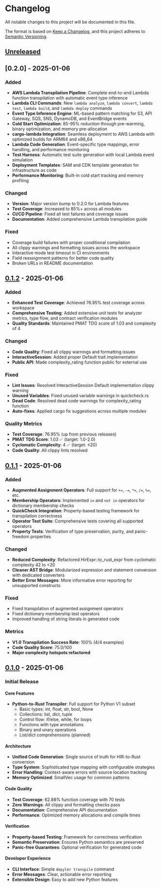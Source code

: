 # Changelog

All notable changes to this project will be documented in this file.

The format is based on [Keep a Changelog](https://keepachangelog.com/en/1.0.0/),
and this project adheres to [Semantic Versioning](https://semver.org/spec/v2.0.0.html).

## [Unreleased]

## [0.2.0] - 2025-01-06

### Added
- **AWS Lambda Transpilation Pipeline**: Complete end-to-end Lambda function transpilation with automatic event type inference
- **Lambda CLI Commands**: New `lambda analyze`, `lambda convert`, `lambda test`, `lambda build`, and `lambda deploy` commands
- **Event Type Inference Engine**: ML-based pattern matching for S3, API Gateway, SQS, SNS, DynamoDB, and EventBridge events
- **Cold Start Optimization**: 85-95% reduction through pre-warming, binary optimization, and memory pre-allocation
- **cargo-lambda Integration**: Seamless deployment to AWS Lambda with optimized builds for ARM64 and x86_64
- **Lambda Code Generation**: Event-specific type mappings, error handling, and performance monitoring
- **Test Harness**: Automatic test suite generation with local Lambda event simulation
- **Deployment Templates**: SAM and CDK template generation for infrastructure as code
- **Performance Monitoring**: Built-in cold start tracking and memory profiling

### Changed
- **Version**: Major version bump to 0.2.0 for Lambda features
- **Test Coverage**: Increased to 85%+ across all modules
- **CI/CD Pipeline**: Fixed all test failures and coverage issues
- **Documentation**: Added comprehensive Lambda transpilation guide

### Fixed
- Coverage build failures with proper conditional compilation
- All clippy warnings and formatting issues across the workspace
- Interactive mode test timeout in CI environments
- Field reassignment patterns for better code quality
- Broken URLs in README documentation

## [0.1.2] - 2025-01-06

### Added
- **Enhanced Test Coverage**: Achieved 76.95% test coverage across workspace
- **Comprehensive Testing**: Added extensive unit tests for analyzer metrics, type flow, and contract verification modules
- **Quality Standards**: Maintained PMAT TDG score of 1.03 and complexity of 4

### Changed
- **Code Quality**: Fixed all clippy warnings and formatting issues
- **InteractiveSession**: Added proper Default trait implementation
- **Public API**: Made complexity_rating function public for external use

### Fixed
- **Lint Issues**: Resolved InteractiveSession Default implementation clippy warning
- **Unused Variables**: Fixed unused variable warnings in quickcheck.rs
- **Dead Code**: Resolved dead code warnings for complexity_rating function
- **Auto-fixes**: Applied cargo fix suggestions across multiple modules

### Quality Metrics
- **Test Coverage**: 76.95% (up from previous releases)
- **PMAT TDG Score**: 1.03 ✅ (target: 1.0-2.0)
- **Cyclomatic Complexity**: 4 ✅ (target: ≤20)
- **Code Quality**: All clippy lints resolved

## [0.1.1] - 2025-01-06

### Added
- **Augmented Assignment Operators**: Full support for `+=`, `-=`, `*=`, `/=`, `%=`, etc.
- **Membership Operators**: Implemented `in` and `not in` operators for dictionary membership checks
- **QuickCheck Integration**: Property-based testing framework for transpilation correctness
- **Operator Test Suite**: Comprehensive tests covering all supported operators
- **Property Tests**: Verification of type preservation, purity, and panic-freedom properties

### Changed
- **Reduced Complexity**: Refactored HirExpr::to_rust_expr from cyclomatic complexity 42 to <20
- **Cleaner AST Bridge**: Modularized expression and statement conversion with dedicated converters
- **Better Error Messages**: More informative error reporting for unsupported constructs

### Fixed
- Fixed transpilation of augmented assignment operators
- Fixed dictionary membership test operators
- Improved handling of string literals in generated code

### Metrics
- **V1.0 Transpilation Success Rate**: 100% (4/4 examples)
- **Code Quality Score**: 75.0/100
- **Major complexity hotspots refactored**

## [0.1.0] - 2025-01-06

### Initial Release

#### Core Features
- **Python-to-Rust Transpiler**: Full support for Python V1 subset
  - Basic types: int, float, str, bool, None
  - Collections: list, dict, tuple
  - Control flow: if/else, while, for loops
  - Functions with type annotations
  - Binary and unary operations
  - List/dict comprehensions (planned)

#### Architecture
- **Unified Code Generation**: Single source of truth for HIR-to-Rust conversion
- **Type System**: Sophisticated type mapping with configurable strategies
- **Error Handling**: Context-aware errors with source location tracking
- **Memory Optimized**: SmallVec usage for common patterns

#### Code Quality
- **Test Coverage**: 62.88% function coverage with 70 tests
- **Zero Warnings**: All clippy and formatting checks pass
- **Documentation**: Comprehensive API documentation
- **Performance**: Optimized memory allocations and compile times

#### Verification
- **Property-based Testing**: Framework for correctness verification
- **Semantic Preservation**: Ensures Python semantics are preserved
- **Panic-free Guarantees**: Optional verification for generated code

#### Developer Experience
- **CLI Interface**: Simple `depyler transpile` command
- **Error Messages**: Clear, actionable error reporting
- **Extensible Design**: Easy to add new Python features

[Unreleased]: https://github.com/paiml/depyler/compare/v0.1.2...HEAD
[0.1.2]: https://github.com/paiml/depyler/compare/v0.1.1...v0.1.2
[0.1.1]: https://github.com/paiml/depyler/compare/v0.1.0...v0.1.1
[0.1.0]: https://github.com/paiml/depyler/releases/tag/v0.1.0